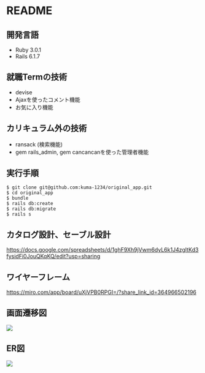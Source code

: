 # README

## 開発言語
- Ruby 3.0.1
- Rails 6.1.7

## 就職Termの技術
- devise
- Ajaxを使ったコメント機能
- お気に入り機能

## カリキュラム外の技術
- ransack (検索機能)
- gem rails_admin, gem cancancanを使った管理者機能

## 実行手順
```
$ git clone git@github.com:kuma-1234/original_app.git
$ cd original_app
$ bundle
$ rails db:create
$ rails db:migrate
$ rails s
```

## カタログ設計、セーブル設計
https://docs.google.com/spreadsheets/d/1ghF9Xh9jVwm6dyL6k1J4zgItKd3fysidFi0JouQKqKQ/edit?usp=sharing


## ワイヤーフレーム
https://miro.com/app/board/uXjVPB0RPGI=/?share_link_id=364966502196

## 画面遷移図
![](https://i.imgur.com/WnOboYK.png)


## ER図
![](https://i.imgur.com/Vb2Hwr3.png)